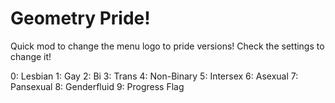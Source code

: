 # Geometry Pride!

Quick mod to change the menu logo to pride versions!
Check the settings to change it!

0: Lesbian
1: Gay
2: Bi
3: Trans
4: Non-Binary
5: Intersex
6: Asexual
7: Pansexual
8: Genderfluid
9: Progress Flag
